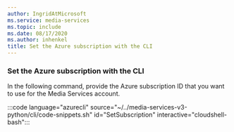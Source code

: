 ```yaml
---
author: IngridAtMicrosoft
ms.service: media-services
ms.topic: include
ms.date: 08/17/2020
ms.author: inhenkel
title: Set the Azure subscription with the CLI
---
```


<!-- ### Set the Azure subscription -->

### Set the Azure subscription with the CLI

In the following command, provide the Azure subscription ID that you want to use for the Media Services account.

:::code language="azurecli" source="~/../media-services-v3-python/cli/code-snippets.sh" id="SetSubscription" interactive="cloudshell-bash":::
